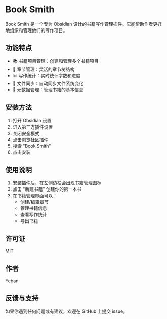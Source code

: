 # Book Smith

Book Smith 是一个专为 Obsidian 设计的书籍写作管理插件。它能帮助作者更好地组织和管理他们的写作项目。

## 功能特点

- 📚 书籍项目管理：创建和管理多个书籍项目
- 📑 章节管理：灵活的章节树结构
- 📊 写作统计：实时统计字数和进度
- 🔄 文件同步：自动同步文件系统变化
- 📝 元数据管理：管理书籍的基本信息

## 安装方法

1. 打开 Obsidian 设置
2. 进入第三方插件设置
3. 关闭安全模式
4. 点击浏览社区插件
5. 搜索 "Book Smith"
6. 点击安装

## 使用说明

1. 安装插件后，在左侧边栏会出现书籍管理图标
2. 点击 "新建书籍" 创建你的第一本书
3. 在书籍管理界面可以：
   - 创建/编辑章节
   - 管理书籍信息
   - 查看写作统计
   - 导出书籍

## 许可证

MIT

## 作者

Yeban

## 反馈与支持

如果你遇到任何问题或有建议，欢迎在 GitHub 上提交 issue。